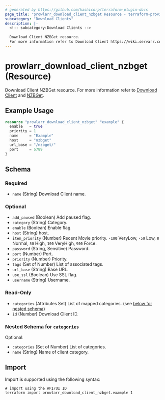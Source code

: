 ```yaml
---
# generated by https://github.com/hashicorp/terraform-plugin-docs
page_title: "prowlarr_download_client_nzbget Resource - terraform-provider-prowlarr"
subcategory: "Download Clients"
description: |-
  <!-- subcategory:Download Clients -->
  
  Download Client NZBGet resource.
  For more information refer to Download Client https://wiki.servarr.com/prowlarr/settings#download-clients and NZBGet https://wiki.servarr.com/prowlarr/supported#nzbget.
---
```


# prowlarr_download_client_nzbget (Resource)

<!-- subcategory:Download Clients -->
Download Client NZBGet resource.
For more information refer to [Download Client](https://wiki.servarr.com/prowlarr/settings#download-clients) and [NZBGet](https://wiki.servarr.com/prowlarr/supported#nzbget).

## Example Usage

```terraform
resource "prowlarr_download_client_nzbget" "example" {
  enable   = true
  priority = 1
  name     = "Example"
  host     = "nzbget"
  url_base = "/nzbget/"
  port     = 6789
}
```

<!-- schema generated by tfplugindocs -->
## Schema

### Required

- `name` (String) Download Client name.

### Optional

- `add_paused` (Boolean) Add paused flag.
- `category` (String) Category.
- `enable` (Boolean) Enable flag.
- `host` (String) host.
- `item_priority` (Number) Recent Movie priority. `-100` VeryLow, `-50` Low, `0` Normal, `50` High, `100` VeryHigh, `900` Force.
- `password` (String, Sensitive) Password.
- `port` (Number) Port.
- `priority` (Number) Priority.
- `tags` (Set of Number) List of associated tags.
- `url_base` (String) Base URL.
- `use_ssl` (Boolean) Use SSL flag.
- `username` (String) Username.

### Read-Only

- `categories` (Attributes Set) List of mapped categories. (see [below for nested schema](#nestedatt--categories))
- `id` (Number) Download Client ID.

<a id="nestedatt--categories"></a>
### Nested Schema for `categories`

Optional:

- `categories` (Set of Number) List of categories.
- `name` (String) Name of client category.

## Import

Import is supported using the following syntax:

```shell
# import using the API/UI ID
terraform import prowlarr_download_client_nzbget.example 1
```
